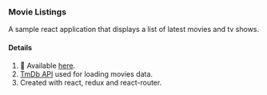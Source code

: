 ### Movie Listings

A sample react application that displays a list of latest movies and tv shows.

#### Details

1. 🔗 Available [here](https://movies-listing.netlify.app).
2. [TmDb API](https://developers.themoviedb.org/3) used for loading movies data.
3. Created with react, redux and react-router.

